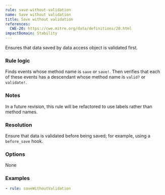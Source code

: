 ```yaml
---
rule: save-without-validation
name: Save without validation
title: Save without validation
references:
  CWE-20: https://cwe.mitre.org/data/definitions/20.html
impactDomain: Stability
---
```


Ensures that data saved by data access object is validated first.

### Rule logic

Finds events whose method name is `save` or `save!`. Then verifies that each of these events has a
descendant whose method name is `valid?` or `validate!`.

### Notes

In a future revision, this rule will be refactored to use labels rather than method names.

### Resolution

Ensure that data is validated before being saved; for example, using a `before_save` hook.

### Options

None

### Examples

```yaml
- rule: saveWithoutValidation
```
